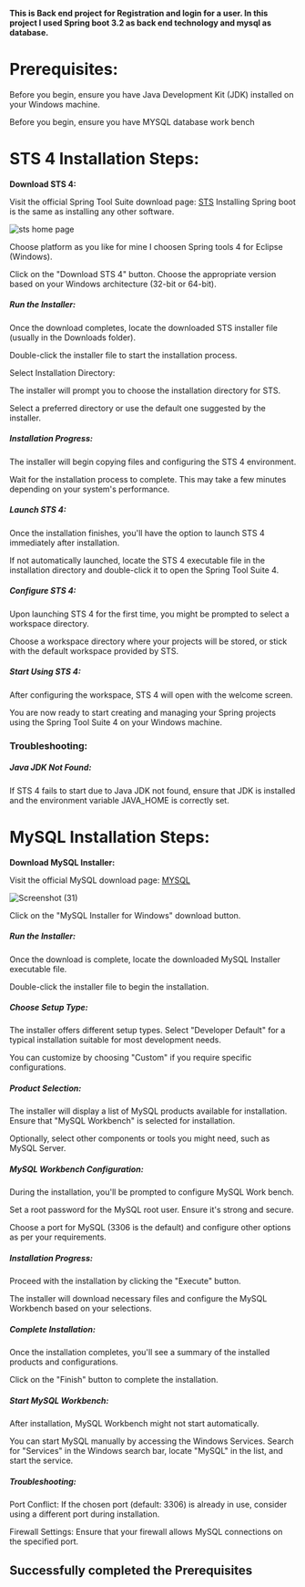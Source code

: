 __This is Back end project for Registration and login for a user. In this project I used Spring boot 3.2 as back end technology and mysql as database.__

# Prerequisites:

Before you begin, ensure you have Java Development Kit (JDK) installed on your Windows machine.

Before you begin, ensure you have MYSQL database work bench

# STS 4 Installation Steps:

__Download STS 4:__

Visit the official Spring Tool Suite download page: [STS](https://spring.io/tools)  Installing Spring boot is the same as installing any other software.

![sts home page](https://github.com/praveen-riseslabs/fullstack-venkataraman-vuejs/assets/152584709/e41dbe05-379b-431d-bb77-31023cc056fd)

Choose platform as you like for mine I choosen Spring tools 4 for Eclipse (Windows).

Click on the "Download STS 4" button. Choose the appropriate version based on your Windows architecture (32-bit or 64-bit).

##### Run the Installer:

Once the download completes, locate the downloaded STS installer file (usually in the Downloads folder).

Double-click the installer file to start the installation process.

Select Installation Directory:

The installer will prompt you to choose the installation directory for STS.

Select a preferred directory or use the default one suggested by the installer.

##### Installation Progress:

The installer will begin copying files and configuring the STS 4 environment.

Wait for the installation process to complete. This may take a few minutes depending on your system's performance.

##### Launch STS 4:

Once the installation finishes, you'll have the option to launch STS 4 immediately after installation.

If not automatically launched, locate the STS 4 executable file in the installation directory and double-click it to open the Spring Tool Suite 4.

##### Configure STS 4:

Upon launching STS 4 for the first time, you might be prompted to select a workspace directory.

Choose a workspace directory where your projects will be stored, or stick with the default workspace provided by STS.

##### Start Using STS 4:

After configuring the workspace, STS 4 will open with the welcome screen.

You are now ready to start creating and managing your Spring projects using the Spring Tool Suite 4 on your Windows machine.

### Troubleshooting:

##### Java JDK Not Found:

If STS 4 fails to start due to Java JDK not found, ensure that JDK is installed and the environment variable JAVA_HOME is correctly set.

# MySQL Installation Steps:

__Download MySQL Installer:__

Visit the official MySQL download page: [MYSQL]([https://dev.mysql.com/downloads/installer/](https://dev.mysql.com/downloads/workbench/))

![Screenshot (31)](https://github.com/praveen-riseslabs/fullstack-venkataraman-vuejs/assets/152584709/fbf281c1-f423-4af7-9c46-2486d7192d8c)

Click on the "MySQL Installer for Windows" download button.

##### Run the Installer:

Once the download is complete, locate the downloaded MySQL Installer executable file.

Double-click the installer file to begin the installation.

##### Choose Setup Type:

The installer offers different setup types. Select "Developer Default" for a typical installation suitable for most development needs.

You can customize by choosing "Custom" if you require specific configurations.

##### Product Selection:

The installer will display a list of MySQL products available for installation. Ensure that "MySQL Workbench" is selected for installation.

Optionally, select other components or tools you might need, such as MySQL Server.

##### MySQL Workbench Configuration:

During the installation, you'll be prompted to configure MySQL Work bench.

Set a root password for the MySQL root user. Ensure it's strong and secure.

Choose a port for MySQL (3306 is the default) and configure other options as per your requirements.

##### Installation Progress:

Proceed with the installation by clicking the "Execute" button.

The installer will download necessary files and configure the MySQL Workbench based on your selections.

##### Complete Installation:

Once the installation completes, you'll see a summary of the installed products and configurations.

Click on the "Finish" button to complete the installation.

##### Start MySQL Workbench:

After installation, MySQL Workbench might not start automatically.

You can start MySQL manually by accessing the Windows Services. Search for "Services" in the Windows search bar, locate "MySQL" in the list, and start the service.

##### Troubleshooting:

Port Conflict: If the chosen port (default: 3306) is already in use, consider using a different port during installation.

Firewall Settings: Ensure that your firewall allows MySQL connections on the specified port.

## Successfully completed the Prerequisites


